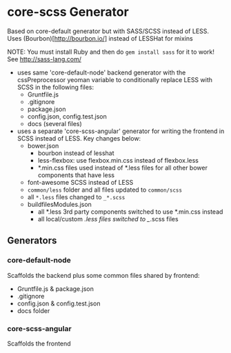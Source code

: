 # core-scss Generator

Based on core-default generator but with SASS/SCSS instead of LESS.
Uses (Bourbon)[http://bourbon.io/] instead of LESSHat for mixins

NOTE: You must install Ruby and then do `gem install sass` for it to work! See http://sass-lang.com/

- uses same 'core-default-node' backend generator with the cssPreprocessor yeoman variable to conditionally replace LESS with SCSS in the following files:
	- Gruntfile.js
	- .gitignore
	- package.json
	- config.json, config.test.json
	- docs (several files)
- uses a separate 'core-scss-angular' generator for writing the frontend in SCSS instead of LESS. Key changes below:
	- bower.json
		- bourbon instead of lesshat
		- less-flexbox: use flexbox.min.css instead of flexbox.less
		- *.min.css files used instead of *.less files for all other bower components that have less
	- font-awesome SCSS instead of LESS
	- `common/less` folder and all files updated to `common/scss`
	- all `*.less` files changed to `_*.scss`
	- buildfilesModules.json
		- all *.less 3rd party components switched to use *.min.css instead
		- all local/custom *.less files switched to _*.scss files
	


## Generators

### core-default-node
Scaffolds the backend plus some common files shared by frontend:

- Gruntfile.js & package.json
- .gitignore
- config.json & config.test.json
- docs folder


### core-scss-angular
Scaffolds the frontend
